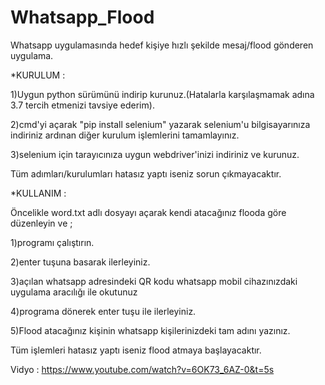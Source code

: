 # Whatsapp_Flood
Whatsapp uygulamasında hedef kişiye hızlı şekilde mesaj/flood gönderen uygulama.

*KURULUM :

1)Uygun python sürümünü indirip kurunuz.(Hatalarla karşılaşmamak adına 3.7 tercih etmenizi tavsiye ederim).

2)cmd'yi açarak "pip install selenium" yazarak selenium'u bilgisayarınıza indiriniz ardınan diğer kurulum işlemlerini tamamlayınız.

3)selenium için tarayıcınıza uygun webdriver'inizi indiriniz ve kurunuz.


Tüm adımları/kurulumları hatasız yaptı iseniz sorun çıkmayacaktır.


*KULLANIM :

Öncelikle word.txt adlı dosyayı açarak kendi atacağınız flooda göre düzenleyin ve ;

1)programı çalıştırın.

2)enter tuşuna basarak ilerleyiniz.

3)açılan whatsapp adresindeki QR kodu whatsapp mobil cihazınızdaki uygulama aracılığı ile okutunuz

4)programa dönerek enter tuşu ile ilerleyiniz.

5)Flood atacağınız kişinin whatsapp kişilerinizdeki tam adını yazınız.

Tüm işlemleri hatasız yaptı iseniz flood atmaya başlayacaktır.


Vidyo : https://www.youtube.com/watch?v=6OK73_6AZ-0&t=5s
